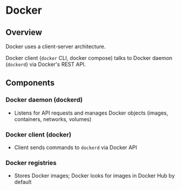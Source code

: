 # Docker

## Overview

Docker uses a client-server architecture.

Docker client (`docker` CLI, docker compose) talks to Docker daemon (`dockerd`) via Docker's REST API.

## Components

### Docker daemon (dockerd)

- Listens for API requests and manages Docker objects (images, containers, networks, volumes)

### Docker client (docker)

- Client sends commands to `dockerd` via Docker API

### Docker registries

- Stores Docker images; Docker looks for images in Docker Hub by default

